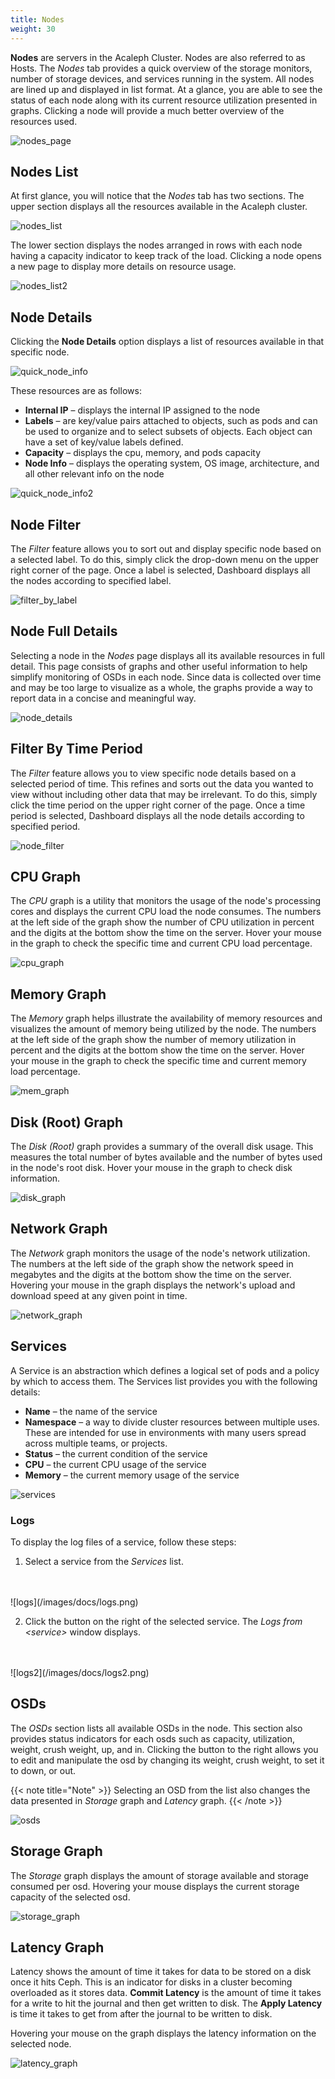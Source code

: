 ```yaml
---
title: Nodes
weight: 30
---
```


**Nodes** are servers in the Acaleph Cluster. Nodes are also referred to as Hosts. The *Nodes* tab provides a quick overview of the storage monitors, number of storage devices, and services running in the system. All nodes are lined up and displayed in list format. At a glance, you are able to see the status of each node along with its current resource utilization presented in graphs. Clicking a node will provide a much better overview of the resources used.

![nodes_page](/images/docs/nodes_page.png)

## Nodes List

At first glance, you will notice that the *Nodes* tab has two sections. The upper section displays all the resources available in the Acaleph cluster.

![nodes_list](/images/docs/nodes_list.png)

The lower section displays the nodes arranged in rows with each node having a capacity indicator to keep track of the load. Clicking a node opens a new page to display more details on resource usage.

![nodes_list2](/images/docs/nodes_list2.png)

## Node Details

Clicking the **Node Details** option displays a list of resources available in that specific node.

![quick_node_info](/images/docs/quick_node_info.png)

These resources are as follows:

-	**Internal IP** – displays the internal IP assigned to the node
-	**Labels** – are key/value pairs attached to objects, such as pods and can be used to organize and to select subsets of objects. Each object can have a set of key/value labels defined.
-	**Capacity** – displays the cpu, memory, and pods capacity
-	**Node Info** – displays the operating system, OS image, architecture, and all other relevant info on the node

![quick_node_info2](/images/docs/quick_node_info2.png)

## Node Filter

The *Filter* feature allows you to sort out and display specific node based on a selected label. To do this, simply click the drop-down menu on the upper right corner of the page. Once a label is selected, Dashboard displays all the nodes according to specified label.

![filter_by_label](/images/docs/filter_by_label.png)

## Node Full Details

Selecting a node in the *Nodes* page displays all its available resources in full detail. This page consists of graphs and other useful information to help simplify monitoring of OSDs in each node. Since data is collected over time and may be too large to visualize as a whole, the graphs provide a way to report data in a concise and meaningful way.

![node_details](/images/docs/node_details.png)

## Filter By Time Period

The *Filter* feature allows you to view specific node details based on a selected period of time. This refines and sorts out the data you wanted to view without including other data that may be irrelevant. To do this, simply click the time period on the upper right corner of the page. Once a time period is selected, Dashboard displays all the node details according to specified period.

![node_filter](/images/docs/node_filter.png)

## CPU Graph

The *CPU* graph is a utility that monitors the usage of the node's processing cores and displays the current CPU load the node consumes. The numbers at the left side of the graph show the number of CPU utilization in percent and the digits at the bottom show the time on the server. Hover your mouse in the graph to check the specific time and current CPU load percentage.

![cpu_graph](/images/docs/cpu_graph.png)

## Memory Graph

The *Memory* graph helps illustrate the availability of memory resources and visualizes the amount of memory being utilized by the node. The numbers at the left side of the graph show the number of memory utilization in percent and the digits at the bottom show the time on the server. Hover your mouse in the graph to check the specific time and current memory load percentage.

![mem_graph](/images/docs/mem_graph.png)

## Disk (Root) Graph

The *Disk (Root)* graph provides a summary of the overall disk usage. This measures the total number of bytes available and the number of bytes used in the node's root disk. Hover your mouse in the graph to check disk information.

![disk_graph](/images/docs/disk_graph.png)

## Network Graph

The *Network* graph monitors the usage of the node's network utilization. The numbers at the left side of the graph show the network speed in megabytes and the digits at the bottom show the time on the server. Hovering your mouse in the graph displays the network's upload and download speed at any given point in time.

![network_graph](/images/docs/network_graph.png)

## Services

A Service is an abstraction which defines a logical set of pods and a policy by which to access them. The Services list provides you with the following details:

-	**Name** – the name of the service
-	**Namespace** – a way to divide cluster resources between multiple uses. These are intended for use in environments with many users spread across multiple teams, or projects.
-	**Status** – the current condition of the service
-	**CPU** – the current CPU usage of the service
-	**Memory** – the current memory usage of the service

![services](/images/docs/services.png)

### Logs

To display the log files of a service, follow these steps:

1. Select a service from the *Services* list.
<br />
<br />
    ![logs](/images/docs/logs.png)

2. Click the button on the right of the selected service. The *Logs from \<service>* window displays.
<br />
<br />
    ![logs2](/images/docs/logs2.png)

## OSDs

The *OSDs* section lists all available OSDs in the node. This section also provides status indicators for each osds such as capacity, utilization, weight, crush weight, up, and in. Clicking the button to the right allows you to edit and manipulate the osd by changing its weight, crush weight, to set it to down, or out.

{{< note title="Note" >}}
Selecting an OSD from the list also changes the data presented in *Storage* graph and *Latency* graph.
{{< /note >}}

![osds](/images/docs/osds.png)

## Storage Graph

The *Storage* graph displays the amount of storage available and storage consumed per osd. Hovering your mouse displays the current storage capacity of the selected osd.

![storage_graph](/images/docs/storage_graph.png)

## Latency Graph

Latency shows the amount of time it takes for data to be stored on a disk once it hits Ceph. This is an indicator for disks in a cluster becoming overloaded as it stores data. **Commit Latency** is the amount of time it takes for a write to hit the journal and then get written to disk. The **Apply Latency** is time it takes to get from after the journal to be written to disk.

Hovering your mouse on the graph displays the latency information on the selected node.

![latency_graph](/images/docs/latency_graph.png)
